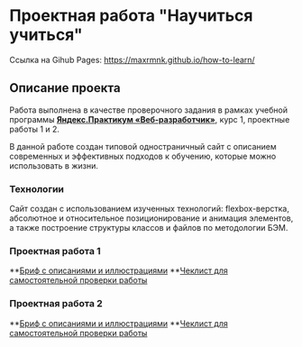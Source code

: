 # Проектная работа "Научиться учиться"

Ссылка на Gihub Pages: https://maxrmnk.github.io/how-to-learn/

## Описание проекта
Работа выполнена в качестве проверочного задания в рамках учебной программы **[Яндекс.Практикум «Веб-разработчик»](https://practicum.yandex.ru/web/)**, курс 1, проектные работы 1 и 2.

В данной работе создан типовой одностраничный сайт с описанием современных и эффективных подходов к обучению, которые можно использовать в жизни.

### Технологии
Сайт создан с использованием изученных технологий: flexbox-верстка, абсолютное и относительное позиционирование и анимация элементов, а также построение структуры классов и файлов по методологии БЭМ.

### Проектная работа 1
**[Бриф с описаниями и иллюстрациями](https://github.com/MaxRMNK/how-to-learn/blob/main/sources/sprint-1-brief.pdf)
**[Чеклист для самостоятельной проверки работы](https://github.com/MaxRMNK/how-to-learn/blob/main/sources/checklist-1.pdf)

### Проектная работа 2
**[Бриф с описаниями и иллюстрациями](https://github.com/MaxRMNK/how-to-learn/blob/main/sources/sprint-2-brief.pdf)
**[Чеклист для самостоятельной проверки работы](https://github.com/MaxRMNK/how-to-learn/blob/main/sources/checklist-2.pdf)

